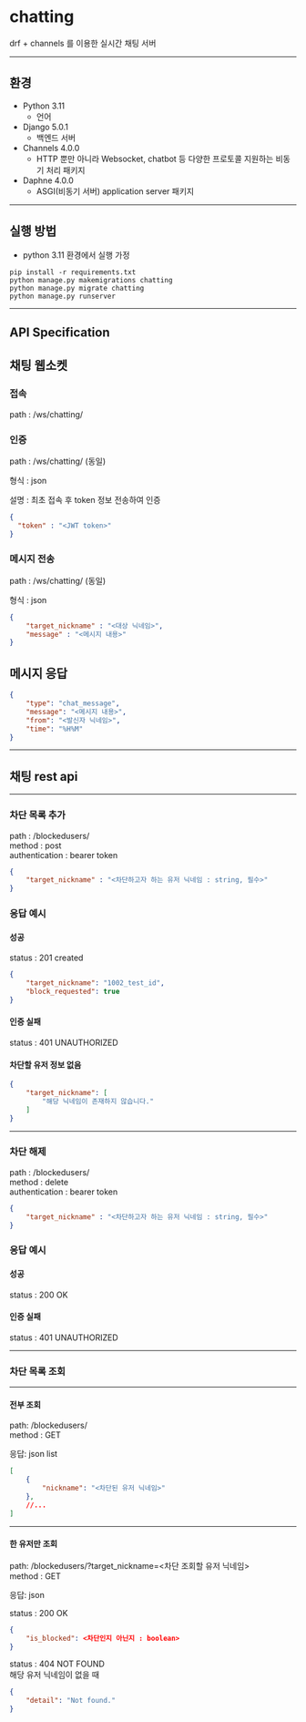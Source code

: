 # chatting
drf + channels 를 이용한 실시간 채팅 서버

---
## 환경

- Python 3.11
    - 언어
- Django 5.0.1
    - 백엔드 서버
- Channels 4.0.0
    - HTTP 뿐만 아니라 Websocket, chatbot 등 다양한 프로토콜 지원하는 비동기 처리 패키지
- Daphne 4.0.0
    - ASGI(비동기 서버) application server 패키지
---

## 실행 방법
- python 3.11 환경에서 실행 가정

```shell
pip install -r requirements.txt
python manage.py makemigrations chatting
python manage.py migrate chatting
python manage.py runserver
```
---
## API Specification

## 채팅 웹소켓
### 접속

path : /ws/chatting/ <br>

### 인증

path : /ws/chatting/ (동일)

형식 : json

설명 : 최초 접속 후 token 정보 전송하여 인증
```json
{
  "token" : "<JWT token>"
}
```

### 메시지 전송

path : /ws/chatting/ (동일)

형식 : json

```json
{
    "target_nickname" : "<대상 닉네임>",
    "message" : "<메시지 내용>"
}
```
## 메시지 응답

```json
{
    "type": "chat_message",
    "message": "<메시지 내용>",
    "from": "<발신자 닉네임>",
    "time": "%H%M"
}
```

---

## 채팅 rest api

----
### 차단 목록 추가

path : /blockedusers/ <br>
method : post <br>
authentication : bearer token

```json
{
    "target_nickname" : "<차단하고자 하는 유저 닉네임 : string, 필수>"
}
```

### 응답 예시

#### 성공
status : 201 created
```json
{
    "target_nickname": "1002_test_id",
    "block_requested": true
}
```

#### 인증 실패
status : 401 UNAUTHORIZED


#### 차단할 유저 정보 없음

```json
{
    "target_nickname": [
        "해당 닉네임이 존재하지 않습니다."
    ]
}
```
----
### 차단 해제 

path : /blockedusers/ <br>
method : delete <br>
authentication : bearer token

```json
{
    "target_nickname" : "<차단하고자 하는 유저 닉네임 : string, 필수>"
}
```

### 응답 예시

#### 성공
status : 200 OK

#### 인증 실패
status : 401 UNAUTHORIZED

---
### 차단 목록 조회
---
#### 전부 조회
path: /blockedusers/ <br>
method : GET

응답: json list

```json
[
    {
        "nickname": "<차단된 유저 닉네임>"
    },
    //...
]
```
---
#### 한 유저만 조회
path: /blockedusers/?target_nickname=<차단 조회할 유저 닉네임> <br>
method : GET

응답: json <br>

status : 200 OK
```json
{
    "is_blocked": <차단인지 아닌지 : boolean>
}
```

status : 404 NOT FOUND <br>
해당 유저 닉네임이 없을 때
```json
{
    "detail": "Not found."
}
```